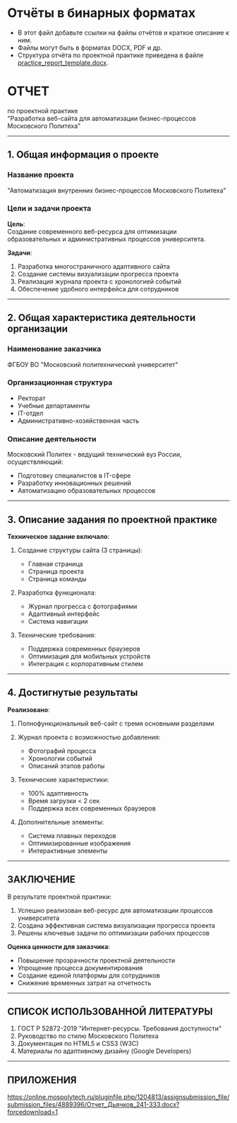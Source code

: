 # Отчёты в бинарных форматах

- В этот файл добавьте ссылки на файлы отчётов и краткое описание к ним.
- Файлы могут быть в форматах DOCX, PDF и др.
- Структура отчёта по проектной практике приведена в файле [practice_report_template.docx](practice_report_template.docx).
# ОТЧЕТ
по проектной практике  
"Разработка веб-сайта для автоматизации бизнес-процессов Московского Политеха"

---

## 1. Общая информация о проекте

### Название проекта
"Автоматизация внутренних бизнес-процессов Московского Политеха"

### Цели и задачи проекта
**Цель**:  
Создание современного веб-ресурса для оптимизации образовательных и административных процессов университета.

**Задачи**:
1. Разработка многостраничного адаптивного сайта
2. Создание системы визуализации прогресса проекта
3. Реализация журнала проекта с хронологией событий
4. Обеспечение удобного интерфейса для сотрудников

---

## 2. Общая характеристика деятельности организации

### Наименование заказчика
ФГБОУ ВО "Московский политехнический университет"

### Организационная структура
- Ректорат
- Учебные департаменты
- IT-отдел
- Административно-хозяйственная часть

### Описание деятельности
Московский Политех - ведущий технический вуз России, осуществляющий:
- Подготовку специалистов в IT-сфере
- Разработку инновационных решений
- Автоматизацию образовательных процессов

---

## 3. Описание задания по проектной практике

**Техническое задание включало**:
1. Создание структуры сайта (3 страницы):
   - Главная страница
   - Страница проекта
   - Страница команды

2. Разработка функционала:
   - Журнал прогресса с фотографиями
   - Адаптивный интерфейс
   - Система навигации

3. Технические требования:
   - Поддержка современных браузеров
   - Оптимизация для мобильных устройств
   - Интеграция с корпоративным стилем

---

## 4. Достигнутые результаты

**Реализовано**:
1. Полнофункциональный веб-сайт с тремя основными разделами
2. Журнал проекта с возможностью добавления:
   - Фотографий процесса
   - Хронологии событий
   - Описаний этапов работы

3. Технические характеристики:
   - 100% адаптивность
   - Время загрузки < 2 сек
   - Поддержка всех современных браузеров

4. Дополнительные элементы:
   - Система плавных переходов
   - Оптимизированные изображения
   - Интерактивные элементы

---

## ЗАКЛЮЧЕНИЕ

В результате проектной практики:
1. Успешно реализован веб-ресурс для автоматизации процессов университета
2. Создана эффективная система визуализации прогресса проекта
3. Решены ключевые задачи по оптимизации рабочих процессов

**Оценка ценности для заказчика**:
- Повышение прозрачности проектной деятельности
- Упрощение процесса документирования
- Создание единой платформы для сотрудников
- Снижение временных затрат на отчетность

---

## СПИСОК ИСПОЛЬЗОВАННОЙ ЛИТЕРАТУРЫ

1. ГОСТ Р 52872-2019 "Интернет-ресурсы. Требования доступности"
2. Руководство по стилю Московского Политеха
3. Документация по HTML5 и CSS3 (W3C)
4. Материалы по адаптивному дизайну (Google Developers)

---

## ПРИЛОЖЕНИЯ

https://online.mospolytech.ru/pluginfile.php/1204813/assignsubmission_file/submission_files/4889396/Отчет_Дьячков_241-333.docx?forcedownload=1